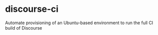 # discourse-ci
Automate provisioning of an Ubuntu-based environment to run the full CI build of Discourse
